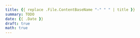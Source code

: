 ```yaml
---
title: {{ replace .File.ContentBaseName "-" " " | title }}
summary: TODO
date: {{ .Date }}
draft: true
math: true
---
```


